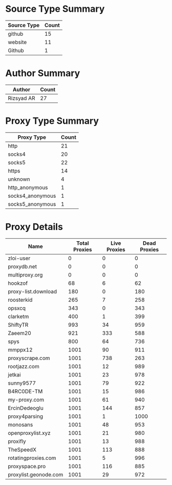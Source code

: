 # Source Type Summary

| Source Type | Count |
|-------------|-------|
| github | 15 |
| website | 11 |
| Github | 1 |


# Author Summary

| Author | Count |
|--------|-------|
| Rizsyad AR | 27 |


# Proxy Type Summary

| Proxy Type | Count |
|------------|-------|
| http | 21 |
| socks4 | 20 |
| socks5 | 22 |
| https | 14 |
| unknown | 4 |
| http_anonymous | 1 |
| socks4_anonymous | 1 |
| socks5_anonymous | 1 |


# Proxy Details

| Name | Total Proxies | Live Proxies | Dead Proxies |
|------|---------------|--------------|---------------|
| zloi-user | 0 | 0 | 0 |
| proxydb.net | 0 | 0 | 0 |
| multiproxy.org | 0 | 0 | 0 |
| hookzof | 68 | 6 | 62 |
| proxy-list.download | 180 | 0 | 180 |
| roosterkid | 265 | 7 | 258 |
| opsxcq | 343 | 0 | 343 |
| clarketm | 400 | 1 | 399 |
| ShiftyTR | 993 | 34 | 959 |
| Zaeem20 | 921 | 333 | 588 |
| spys | 800 | 64 | 736 |
| mmppx12 | 1001 | 90 | 911 |
| proxyscrape.com | 1001 | 738 | 263 |
| rootjazz.com | 1001 | 12 | 989 |
| jetkai | 1001 | 23 | 978 |
| sunny9577 | 1001 | 79 | 922 |
| B4RC0DE-TM | 1001 | 15 | 986 |
| my-proxy.com | 1001 | 61 | 940 |
| ErcinDedeoglu | 1001 | 144 | 857 |
| proxy4parsing | 1001 | 1 | 1000 |
| monosans | 1001 | 48 | 953 |
| openproxylist.xyz | 1001 | 21 | 980 |
| proxifly | 1001 | 13 | 988 |
| TheSpeedX | 1001 | 113 | 888 |
| rotatingproxies.com | 1001 | 5 | 996 |
| proxyspace.pro | 1001 | 116 | 885 |
| proxylist.geonode.com | 1001 | 29 | 972 |
